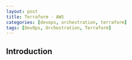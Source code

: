 ```yaml
---
layout: post
title: Terraform - AWS
categories: [devops, orchestration, terraform]
tags: [DevOps, Orchestration, Terraform]
---
```


## Introduction
